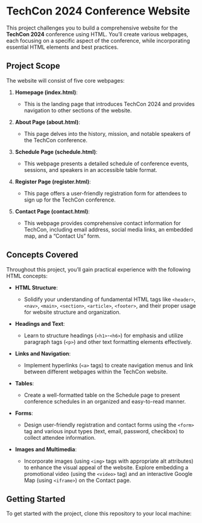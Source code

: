 # TechCon 2024 Conference Website

This project challenges you to build a comprehensive website for the **TechCon 2024** conference using HTML. You’ll create various webpages, each focusing on a specific aspect of the conference, while incorporating essential HTML elements and best practices.

## Project Scope

The website will consist of five core webpages:

1. **Homepage (index.html)**: 
   - This is the landing page that introduces TechCon 2024 and provides navigation to other sections of the website.

2. **About Page (about.html)**: 
   - This page delves into the history, mission, and notable speakers of the TechCon conference.

3. **Schedule Page (schedule.html)**: 
   - This webpage presents a detailed schedule of conference events, sessions, and speakers in an accessible table format.

4. **Register Page (register.html)**: 
   - This page offers a user-friendly registration form for attendees to sign up for the TechCon conference.

5. **Contact Page (contact.html)**: 
   - This webpage provides comprehensive contact information for TechCon, including email address, social media links, an embedded map, and a “Contact Us” form.

## Concepts Covered

Throughout this project, you’ll gain practical experience with the following HTML concepts:

- **HTML Structure**: 
  - Solidify your understanding of fundamental HTML tags like `<header>`, `<nav>`, `<main>`, `<section>`, `<article>`, `<footer>`, and their proper usage for website structure and organization.

- **Headings and Text**: 
  - Learn to structure headings (`<h1>`-`<h6>`) for emphasis and utilize paragraph tags (`<p>`) and other text formatting elements effectively.

- **Links and Navigation**: 
  - Implement hyperlinks (`<a>` tags) to create navigation menus and link between different webpages within the TechCon website.

- **Tables**: 
  - Create a well-formatted table on the Schedule page to present conference schedules in an organized and easy-to-read manner.

- **Forms**: 
  - Design user-friendly registration and contact forms using the `<form>` tag and various input types (text, email, password, checkbox) to collect attendee information.

- **Images and Multimedia**: 
  - Incorporate images (using `<img>` tags with appropriate alt attributes) to enhance the visual appeal of the website. Explore embedding a promotional video (using the `<video>` tag) and an interactive Google Map (using `<iframe>`) on the Contact page.

## Getting Started

To get started with the project, clone this repository to your local machine:

```bash

